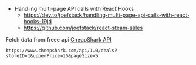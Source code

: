 

- Handling multi-page API calls with React Hooks
  - https://dev.to/joefstack/handling-multi-page-api-calls-with-react-hooks-19jd
  - https://github.com/joefstack/react-steam-sales



Fetch data from freee api [CheapShark API](https://apidocs.cheapshark.com/)

```
https://www.cheapshark.com/api/1.0/deals?storeID=1&upperPrice=15&pageSize=5
```
